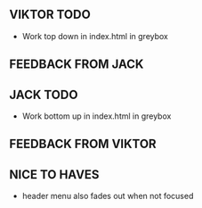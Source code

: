 ## VIKTOR TODO

- Work top down in index.html in greybox

## FEEDBACK FROM JACK

## JACK TODO

- Work bottom up in index.html in greybox

## FEEDBACK FROM VIKTOR

## NICE TO HAVES

- header menu also fades out when not focused
